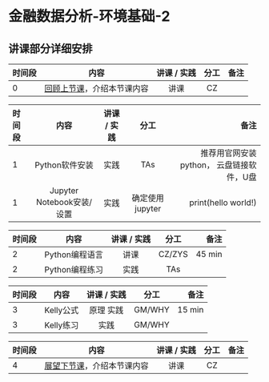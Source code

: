 # 金融数据分析-环境基础-2 


## 讲课部分详细安排

|  时间段   |  内容    |   讲课 / 实践   |  分工  |    备注   |
| :---     |   :----:    |   :----:    |    :----:    |       ---: |
|    0     | [回顾上节课](1-FBD.md)，介绍本节课内容     |  讲课    |     CZ     |         |


| 时间段 | 内容                                     | 讲课 / 实践 | 分工    | 备注             |
| :---   |   :----:    |   :----:    |    :----:    |       ---: |
|   1    | Python软件安装 | 实践        | TAs    | 推荐用官网安装python， 云盘链接软件，U盘 |
|   1    | Jupyter Notebook安装/设置  | 实践       | 确定使用jupyter  |  print(hello world!)      |


| 时间段 | 内容                                     | 讲课 / 实践 | 分工    | 备注               |
| :---   |   :----:    |   :----:    |    :----:    |       ---: |
|   2    |  Python编程语言  | 讲课        | CZ/ZYS      |  45 min   |
|   2    |  Python编程练习  | 实践        |    TAs      |      |


| 时间段 |       内容       |  讲课 / 实践  |   分工    |        备注        |
| :---   |   :----:     |    :----:    |    :----:    |       ---: |
|   3    |  Kelly公式  |    原理 实践    |     GM/WHY      |  15 min  |
|   3    |  Kelly练习  |     实践    |     GM/WHY      |     |


|时间段     |  内容    | 讲课 / 实践     |  分工  |备注       |
| :---      |   :----:    |   :----:    |    :----:    |       ---: |
|   4      | [展望下节课](3-FBD.md)，介绍本节课内容     |  讲课    |     CZ     |         |

